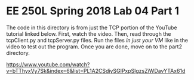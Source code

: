# **EE 250L Spring 2018 Lab 04 Part 1**

The code in this directory is from just the TCP portion of the YouTube tutorial 
linked below. First, watch the video. Then, read through the tcpClient.py and 
tcpServer.py files. Run the files *in just your VM* like in the video to test 
out the program. Once you are done, move on to the part2 directory.

https://www.youtube.com/watch?v=bTThyxVy7Sk&index=6&list=PL1A2CSdiySGIPxpSlgzsZiWDavYTAx61d
